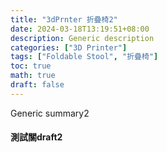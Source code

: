 ```yaml
---
title: "3dPrnter 折疊椅2"
date: 2024-03-18T13:19:51+08:00
description: Generic description
categories: ["3D Printer"]
tags: ["Foldable Stool", "折疊椅"]
toc: true
math: true
draft: false
---
```

Generic summary2
<!--more-->

#### 測試關draft2
